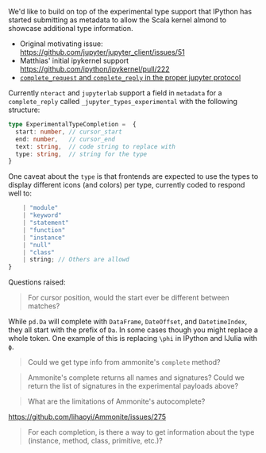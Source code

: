We'd like to build on top of the experimental type support that IPython has started submitting as metadata to allow the Scala kernel almond to showcase additional type information.

* Original motivating issue: https://github.com/jupyter/jupyter_client/issues/51
* Matthias' initial ipykernel support https://github.com/ipython/ipykernel/pull/222
* [`complete_request` and `complete_reply` in the proper jupyter protocol](https://jupyter-client.readthedocs.io/en/stable/messaging.html#completion)


Currently `nteract` and `jupyterlab` support a field in `metadata` for a `complete_reply` called `_jupyter_types_experimental` with the following structure:

```ts
type ExperimentalTypeCompletion =  {
  start: number, // cursor_start
  end: number,   // cursor_end
  text: string,  // code string to replace with
  type: string,  // string for the type
}
```

One caveat about the `type` is that frontends are expected to use the types to display different icons (and colors) per type, currently coded to respond well to:

```ts
    | "module"
    | "keyword"
    | "statement"
    | "function"
    | "instance"
    | "null"
    | "class"
    | string; // Others are allowd
}
```

Questions raised:

> For cursor position, would the start ever be different between matches?

While `pd.Da` will complete with `DataFrame`, `DateOffset`, and `DatetimeIndex`, they all start with the prefix of `Da`. In some cases though you might replace a whole token. One example of this is replacing `\phi` in IPython and IJulia with `ϕ`. 

> Could we get type info from ammonite's `complete` method?

> Ammonite's complete returns all names and signatures? Could we return the list of signatures in the experimental payloads above?

> What are the limitations of Ammonite's autocomplete?

https://github.com/lihaoyi/Ammonite/issues/275


> For each completion, is there a way to get information about the type (instance, method, class, primitive, etc.)?
